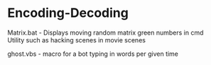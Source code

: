 # Encoding-Decoding
Matrix.bat - Displays moving random matrix green numbers in cmd    
Utility such as hacking scenes in movie scenes    

ghost.vbs - macro for a bot typing in words per given time
